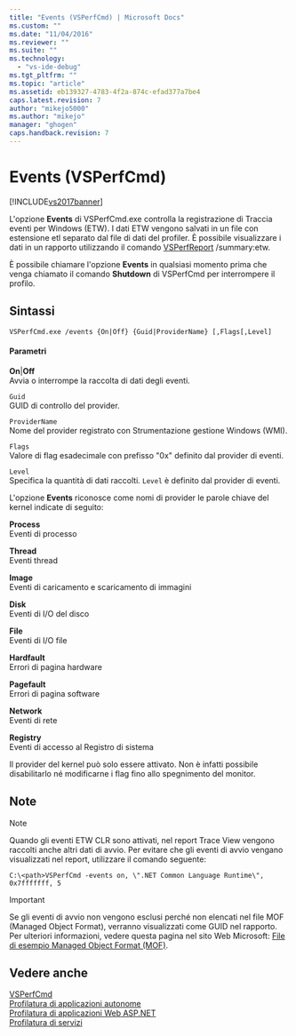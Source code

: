 ```yaml
---
title: "Events (VSPerfCmd) | Microsoft Docs"
ms.custom: ""
ms.date: "11/04/2016"
ms.reviewer: ""
ms.suite: ""
ms.technology: 
  - "vs-ide-debug"
ms.tgt_pltfrm: ""
ms.topic: "article"
ms.assetid: eb139327-4783-4f2a-874c-efad377a7be4
caps.latest.revision: 7
author: "mikejo5000"
ms.author: "mikejo"
manager: "ghogen"
caps.handback.revision: 7
---
```

# Events (VSPerfCmd)
[!INCLUDE[vs2017banner](../code-quality/includes/vs2017banner.md)]

L'opzione **Events** di VSPerfCmd.exe controlla la registrazione di Traccia eventi per Windows \(ETW\).  I dati ETW vengono salvati in un file con estensione etl separato dal file di dati del profiler.  È possibile visualizzare i dati in un rapporto utilizzando il comando [VSPerfReport](../profiling/vsperfreport.md) \/summary:etw.  
  
 È possibile chiamare l'opzione **Events** in qualsiasi momento prima che venga chiamato il comando **Shutdown** di VSPerfCmd per interrompere il profilo.  
  
## Sintassi  
  
```  
VSPerfCmd.exe /events {On|Off} {Guid|ProviderName} [,Flags[,Level]  
```  
  
#### Parametri  
 **On**&#124;**Off**  
 Avvia o interrompe la raccolta di dati degli eventi.  
  
 `Guid`  
 GUID di controllo del provider.  
  
 `ProviderName`  
 Nome del provider registrato con Strumentazione gestione Windows \(WMI\).  
  
 `Flags`  
 Valore di flag esadecimale con prefisso "0x" definito dal provider di eventi.  
  
 `Level`  
 Specifica la quantità di dati raccolti.  `Level` è definito dal provider di eventi.  
  
 L'opzione **Events** riconosce come nomi di provider le parole chiave del kernel indicate di seguito:  
  
 **Process**  
 Eventi di processo  
  
 **Thread**  
 Eventi thread  
  
 **Image**  
 Eventi di caricamento e scaricamento di immagini  
  
 **Disk**  
 Eventi di I\/O del disco  
  
 **File**  
 Eventi di I\/O file  
  
 **Hardfault**  
 Errori di pagina hardware  
  
 **Pagefault**  
 Errori di pagina software  
  
 **Network**  
 Eventi di rete  
  
 **Registry**  
 Eventi di accesso al Registro di sistema  
  
 Il provider del kernel può solo essere attivato.  Non è infatti possibile disabilitarlo né modificarne i flag fino allo spegnimento del monitor.  
  
## Note  
  
> [!NOTE]
>  Quando gli eventi ETW CLR sono attivati, nel report Trace View vengono raccolti anche altri dati di avvio.  Per evitare che gli eventi di avvio vengano visualizzati nel report, utilizzare il comando seguente:  
  
```  
C:\<path>VSPerfCmd -events on, \".NET Common Language Runtime\", 0x7fffffff, 5  
```  
  
> [!IMPORTANT]
>  Se gli eventi di avvio non vengono esclusi perché non elencati nel file MOF \(Managed Object Format\), verranno visualizzati come GUID nel rapporto.  Per ulteriori informazioni, vedere questa pagina nel sito Web Microsoft: [File di esempio Managed Object Format \(MOF\)](http://go.microsoft.com/fwlink/?linkid=37118).  
  
## Vedere anche  
 [VSPerfCmd](../profiling/vsperfcmd.md)   
 [Profilatura di applicazioni autonome](../profiling/command-line-profiling-of-stand-alone-applications.md)   
 [Profilatura di applicazioni Web ASP.NET](../profiling/command-line-profiling-of-aspnet-web-applications.md)   
 [Profilatura di servizi](../profiling/command-line-profiling-of-services.md)